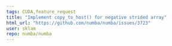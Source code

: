 ```yaml
---
tags: CUDA,feature_request
title: "Implement copy_to_host() for negative strided array"
html_url: "https://github.com/numba/numba/issues/3723"
user: sklam
repo: numba/numba
---
```


